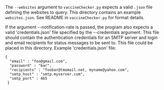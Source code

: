 The `--websites` argument to `vaccineChecker.py` expects a valid `.json` file defining the websites to query.  This directory contains an example `websites.json`.  See README in `vaccineChecker.py` for format details.

If the argument --notification-rate is passed, the program also expects a valid 'credentials.json' file specified by the --credentials argument.  This file should contain the authentication credentials for an SMTP server and login and email recipients for status messages to be sent to.  This file could be placed in this directory.  Example 'credentials.json' file:

```
{
  "email" : "foo@gmail.com",
  "password" : "bar",
  "recipients" : "foobar@tmomail.net, myname@yahoo.com",
  "smtp_host" : "smtp.myserver.com",
  "smtp_port" : 465
 }
 ```

